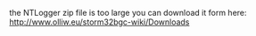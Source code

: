 the NTLogger zip file is too large
you can download it form here: http://www.olliw.eu/storm32bgc-wiki/Downloads